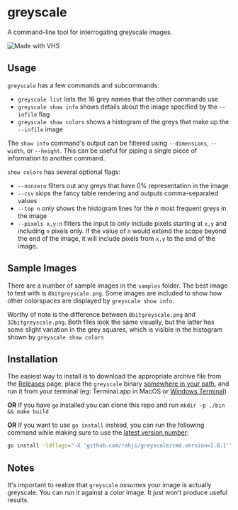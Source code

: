 # greyscale

A command-line tool for interrogating greyscale images.

 ![Made with VHS](https://vhs.charm.sh/vhs-3q4Wb3nkLwsWOKiWhiGGDB.gif)

## Usage

`greyscale` has a few commands and subcommands:

* `greyscale list` lists the 16 grey names that the other commands use
* `greyscale show info` shows details about the image specified by the `--infile` flag
* `greyscale show colors` shows a histogram of the greys that make up the `--infile` image

The `show info` command's output can be filtered using `--dimensions`, `--width`, or `--height`. 
This can be useful for piping a single piece of information to another command.

`show colors` has several optional flags:

* `--nonzero` filters out any greys that have 0% representation in the image
* `--csv` skips the fancy table rendering and outputs comma-separated values
* `--top n` only shows the histogram lines for the *n* most frequent greys in the image
* `--pixels x,y:n` filters the input to only include pixels starting at `x,y` and including `n` pixels only. If the value of `n` would extend the scope beyond the end of the image, it will include pixels from `x,y` to the end of the image.

## Sample Images

There are a number of sample images in the `samples` folder. The best image to test with is `8bitgreyscale.png`. Some images are included to show how other colorspaces are displayed by `greyscale show info`. 

Worthy of note is the difference between `8bitgreyscale.png` and `32bitgreyscale.png`. Both files look the same visually, but the latter has some slight variation in the grey squares, which is visible in the histogram shown by `greyscale show colors`

## Installation

The easiest way to install is to download the appropriate archive file from the [Releases](https://github.com/rahji/greyscale/releases/latest) page, place the `greyscale` binary  [somewhere in your path](https://zwbetz.com/how-to-add-a-binary-to-your-path-on-macos-linux-windows/), and run it from your terminal (eg: Terminal.app in MacOS or [Windows Terminal](https://apps.microsoft.com/store/detail/windows-terminal/9N0DX20HK701?hl=en-us&gl=us&rtc=1))

**OR** If you have `go` installed you can clone this repo and run `mkdir -p ./bin && make build`

**OR** If you want to use `go install` instead, you can run the following command while making sure to use the [latest version number](https://github.com/rahji/greyscale/tags):

```bash
go install -ldflags="-X 'github.com/rahji/greyscale/cmd.version=1.0.1'" github.com/rahji/greyscale@latest
```

## Notes

It's important to realize that `greyscale` *assumes* your image is actually
greyscale. You can run it against a color image. It just won't produce useful
results.

